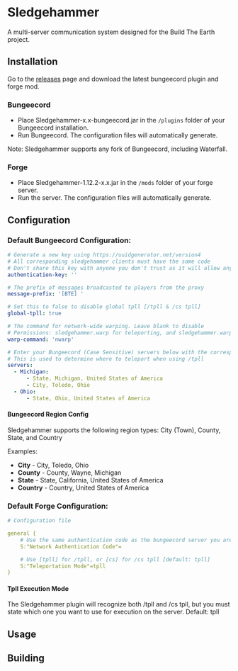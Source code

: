 # Sledgehammer
A multi-server communication system designed for the Build The Earth project.

## Installation
Go to the [releases](https://github.com/noahhusby/Sledgehammer/releases) page and download the latest bungeecord plugin and forge mod.

### Bungeecord
* Place Sledgehammer-x.x-bungeecord.jar in the `/plugins` folder of your Bungeecord installation.
* Run Bungeecord. The configuration files will automatically generate.

Note: Sledgehammer supports any fork of Bungeecord, including Waterfall.

### Forge
* Place Sledgehammer-1.12.2-x.x.jar in the `/mods` folder of your forge server.
* Run the server. The configuration files will automatically generate.

## Configuration

### Default Bungeecord Configuration:
```yaml
# Generate a new key using https://uuidgenerator.net/version4
# All corresponding sledgehammer clients must have the same code
# Don't share this key with anyone you don't trust as it will allow anybody to run any command on connected servers.
authentication-key: ''

# The prefix of messages broadcasted to players from the proxy
message-prefix: '[BTE] '

# Set this to false to disable global tpll [/tpll & /cs tpll]
global-tpll: true

# The command for network-wide warping. Leave blank to disable
# Permissions: sledgehammer.warp for teleporting, and sledgehammer.warp.admin for setting warps
warp-command: 'nwarp'

# Enter your Bungeecord (Case Sensitive) servers below with the corresponding states.
# This is used to determine where to teleport when using /tpll
servers:
  - Michigan:
      - State, Michigan, United States of America
      - City, Toledo, Ohio
  - Ohio:
      - State, Ohio, United States of America
```
#### Bungeecord Region Config
Sledgehammer supports the following region types: City (Town), County, State, and Country

Examples:
* **City** - City, Toledo, Ohio
* **County** - County, Wayne, Michigan
* **State** - State, California, United States of America
* **Country** - Country, United States of America

### Default Forge Configuration:
```yaml
# Configuration file

general {
    # Use the same authentication code as the bungeecord server you are connecting to [default: ]
    S:"Network Authentication Code"=

    # Use [tpll] for /tpll, or [cs] for /cs tpll [default: tpll]
    S:"Teleportation Mode"=tpll
}
```
#### Tpll Execution Mode
The Sledgehammer plugin will recognize both /tpll and /cs tpll, but you must state which one you want to use for execution on the server. Default: tpll

## Usage

## Building
